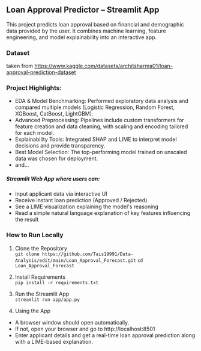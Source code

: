 ## Loan Approval Predictor – Streamlit App

This project predicts loan approval based on financial and demographic data provided by the user. It combines machine learning, feature engineering, and model explainability into an interactive app.

### Dataset
taken from https://www.kaggle.com/datasets/architsharma01/loan-approval-prediction-dataset

### Project Highlights:
- EDA & Model Benchmarking: Performed exploratory data analysis and compared multiple models (Logistic Regression, Random Forest, XGBoost, CatBoost, LightGBM).
- Advanced Preprocessing: Pipelines include custom transformers for feature creation and data cleaning, with scaling and encoding tailored for each model.
- Explainability Tools: Integrated SHAP and LIME to interpret model decisions and provide transparency.
- Best Model Selection: The top-performing model trained on unscaled data was chosen for deployment.
- and...  
##### **Streamlit Web App** where users can:
- Input applicant data via interactive UI
- Receive instant loan prediction (Approved /  Rejected)
- See a LIME visualization explaining the model's reasoning
- Read a simple natural language explanation of key features influencing the result

### How to Run Locally
1. Clone the Repository  
   `git clone https://github.com/Tais19991/Data-Analysis/edit/main/Loan_Approval_Forecast.git`
   `cd Loan_Approval_Forecast`

3. Install Requirements  
     `pip install -r requirements.txt`

5. Run the Streamlit App  
   `streamlit run app/app.py`

7. Using the App  
- A browser window should open automatically.
- If not, open your browser and go to http://localhost:8501
- Enter applicant details and get a real-time loan approval prediction along with a LIME-based explanation.


